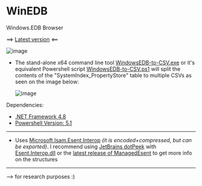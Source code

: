 # WinEDB
Windows.EDB Browser 

==> [Latest version](https://github.com/kacos2000/WinEDB/releases/latest) <==

   ![image](https://user-images.githubusercontent.com/11378310/207680831-cc3b3a37-0405-4833-894c-9087c607f8d1.png)


   - The stand-alone x64 command line tool [WindowsEDB-to-CSV.exe](https://github.com/kacos2000/WinEDB/raw/master/WindowsEDB-to-CSV.exe) or it's equivalent Powershell script [WindowsEDB-to-CSV.ps1](https://github.com/kacos2000/WinEDB/blob/master/WindowsEDB-to-CSV.ps1) will split the contents of the
    "SystemIndex_PropertyStore" table to multiple CSVs as seen on the image below:
         
     ![image](https://user-images.githubusercontent.com/11378310/208239941-3c71634a-91cb-42c1-958a-7622f6826563.png)

Dependencies: 
- [.NET Framework 4.8](https://dotnet.microsoft.com/en-us/download/dotnet-framework/net48)
- [Powershell Version:  5.1](https://docs.microsoft.com/en-us/powershell/scripting/windows-powershell/install/windows-powershell-system-requirements?view=powershell-5.1)
_______________
- Uses [Microsoft.Isam.Esent.Interop](https://github.com/microsoft/ManagedEsent) *(it is encoded+compressed, but can be exported)*. I recommend using [JetBrains dotPeek](https://www.jetbrains.com/decompiler/) with [Esent.Interop.dll](https://github.com/kacos2000/WinEDB/blob/master/Esent.Interop.dll) or the [latest release of ManagedEsent](https://github.com/microsoft/ManagedEsent/releases/latest) to get more info on the structures
_______________

--> for research purposes :) 

